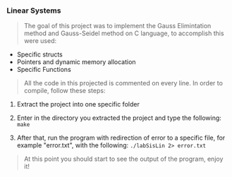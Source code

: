 ### Linear Systems

> The goal of this project was to implement the Gauss Elimintation method and Gauss-Seidel method on C language, to accomplish this were used:

* Specific structs
* Pointers and dynamic memory allocation
* Specific Functions 

> All the code in this projected is commented  on every line. In order to compile, follow these steps:

1. Extract the project into one specific folder

2. Enter in the directory you extracted the project and type the following:
    `make`

3. After that, run the program with redirection of error to a specific file, for example "error.txt", with the following:
    `./labSisLin 2> error.txt`

> At this point you should start to see the output of the program, enjoy it!
